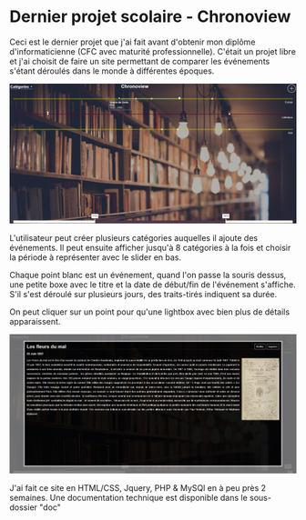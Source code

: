 # Dernier projet scolaire - Chronoview

Ceci est le dernier projet que j'ai fait avant d'obtenir mon diplôme d'informaticienne (CFC avec maturité professionnelle). C'était un projet libre et j'ai choisit de faire un site permettant de comparer les événements s'étant déroulés dans le monde à différentes époques.

![Page d'accueil](Doc/Readme/chronoview.png)

L'utilisateur peut créer plusieurs catégories auquelles il ajoute des événements. Il peut ensuite afficher jusqu'à 8 catégories à la fois et choisir la période à représenter avec le slider en bas.

Chaque point blanc est un événement, quand l'on passe la souris dessus, une petite boxe avec le titre et la date de début/fin de l'événement s'affiche. S'il s'est déroulé sur plusieurs jours, des traits-tirés indiquent sa durée.

On peut cliquer sur un point pour qu'une lightbox avec bien plus de détails apparaissent.

![Info lightbox](Doc/Readme/lightbox.png)

J'ai fait ce site en HTML/CSS, Jquery, PHP & MySQl en à peu près 2 semaines. Une documentation technique est disponible dans le sous-dossier "doc"
